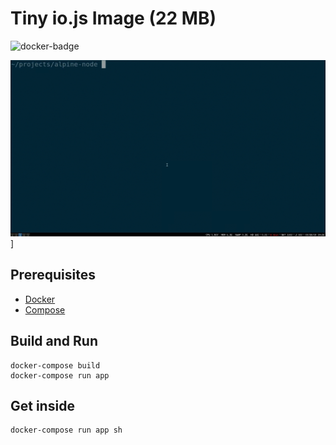 # Tiny io.js Image (22 MB)

![docker-badge](http://dockeri.co/image/oreng/iojs)

![demo](demo.gif)]

## Prerequisites

* [Docker](https://docs.docker.com/installation)
* [Compose](https://docs.docker.com/compose/install)

## Build and Run

    docker-compose build
    docker-compose run app

## Get inside

    docker-compose run app sh
